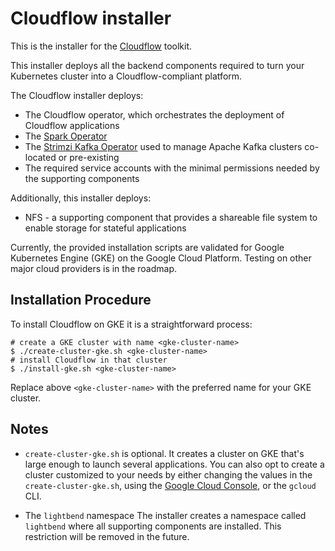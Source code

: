# Cloudflow installer

This is the installer for the [Cloudflow](https://github.com/lightbend/cloudflow) toolkit. 

This installer deploys all the backend components required to turn your Kubernetes cluster into a Cloudflow-compliant platform.

The Cloudflow installer deploys:
- The Cloudflow operator, which orchestrates the deployment of Cloudflow applications
- The [Spark Operator](https://github.com/GoogleCloudPlatform/spark-on-k8s-operator)
- The [Strimzi Kafka Operator](https://strimzi.io/) used to manage Apache Kafka clusters co-located or pre-existing
- The required service accounts with the minimal permissions needed by the supporting components

Additionally, this installer deploys:
- NFS - a supporting component that provides a shareable file system to enable storage for stateful applications

Currently, the provided installation scripts are validated for Google Kubernetes Engine (GKE) on the Google Cloud Platform. 
Testing on other major cloud providers is in the roadmap.

## Installation Procedure

To install Cloudflow on GKE it is a straightforward process:

```
# create a GKE cluster with name <gke-cluster-name>
$ ./create-cluster-gke.sh <gke-cluster-name>
# install Cloudflow in that cluster
$ ./install-gke.sh <gke-cluster-name>
```
Replace above `<gke-cluster-name>` with the preferred name for
your GKE cluster.

Notes
-----
- `create-cluster-gke.sh` is optional. 
It creates a cluster on GKE that's large enough to launch several applications.
You can also opt to create a cluster customized to your needs by either changing the values in the `create-cluster-gke.sh`, using the [Google Cloud Console](cloud.google.com), or the `gcloud` CLI.

- The `lightbend` namespace
The installer creates a namespace called `lightbend` where all supporting components are installed.
This restriction will be removed in the future.
